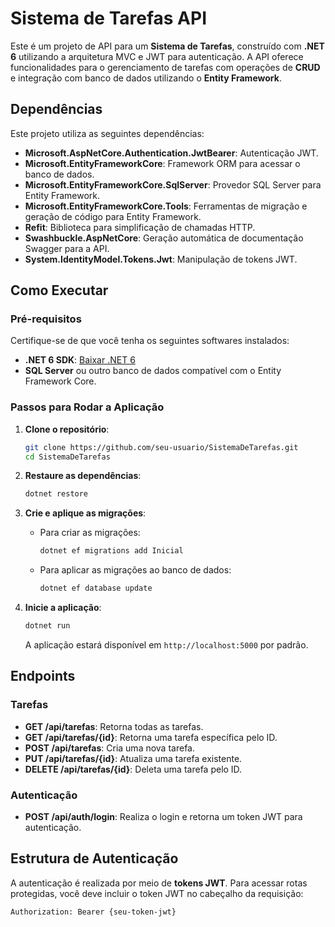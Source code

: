# Sistema de Tarefas API

Este é um projeto de API para um **Sistema de Tarefas**, construído com **.NET 6** utilizando a arquitetura MVC e JWT para autenticação. A API oferece funcionalidades para o gerenciamento de tarefas com operações de **CRUD** e integração com banco de dados utilizando o **Entity Framework**.


## Dependências

Este projeto utiliza as seguintes dependências:

- **Microsoft.AspNetCore.Authentication.JwtBearer**: Autenticação JWT.
- **Microsoft.EntityFrameworkCore**: Framework ORM para acessar o banco de dados.
- **Microsoft.EntityFrameworkCore.SqlServer**: Provedor SQL Server para Entity Framework.
- **Microsoft.EntityFrameworkCore.Tools**: Ferramentas de migração e geração de código para Entity Framework.
- **Refit**: Biblioteca para simplificação de chamadas HTTP.
- **Swashbuckle.AspNetCore**: Geração automática de documentação Swagger para a API.
- **System.IdentityModel.Tokens.Jwt**: Manipulação de tokens JWT.

## Como Executar

### Pré-requisitos

Certifique-se de que você tenha os seguintes softwares instalados:

- **.NET 6 SDK**: [Baixar .NET 6](https://dotnet.microsoft.com/download)
- **SQL Server** ou outro banco de dados compatível com o Entity Framework Core.

### Passos para Rodar a Aplicação

1. **Clone o repositório**:

    ```bash
    git clone https://github.com/seu-usuario/SistemaDeTarefas.git
    cd SistemaDeTarefas
    ```

2. **Restaure as dependências**:

    ```bash
    dotnet restore
    ```

3. **Crie e aplique as migrações**:

    - Para criar as migrações:
      ```bash
      dotnet ef migrations add Inicial
      ```
    - Para aplicar as migrações ao banco de dados:
      ```bash
      dotnet ef database update
      ```

4. **Inicie a aplicação**:

    ```bash
    dotnet run
    ```

    A aplicação estará disponível em `http://localhost:5000` por padrão.

## Endpoints

### Tarefas

- **GET /api/tarefas**: Retorna todas as tarefas.
- **GET /api/tarefas/{id}**: Retorna uma tarefa específica pelo ID.
- **POST /api/tarefas**: Cria uma nova tarefa.
- **PUT /api/tarefas/{id}**: Atualiza uma tarefa existente.
- **DELETE /api/tarefas/{id}**: Deleta uma tarefa pelo ID.

### Autenticação

- **POST /api/auth/login**: Realiza o login e retorna um token JWT para autenticação.

## Estrutura de Autenticação

A autenticação é realizada por meio de **tokens JWT**. Para acessar rotas protegidas, você deve incluir o token JWT no cabeçalho da requisição:

```http
Authorization: Bearer {seu-token-jwt}

